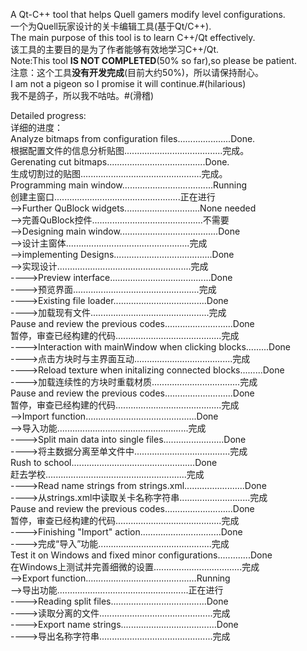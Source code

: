 A Qt-C++ tool that helps Quell gamers modify level configurations.  
一个为Quell玩家设计的关卡编辑工具(基于Qt/C++).  
The main purpose of this tool is to learn C++/Qt effectively.  
该工具的主要目的是为了作者能够有效地学习C++/Qt.  
Note:This tool **IS NOT COMPLETED**(50% so far),so please be patient.  
注意：这个工具**没有开发完成**(目前大约50%)，所以请保持耐心。  
I am not a pigeon so I promise it will continue.#(hilarious)  
我不是鸽子，所以我不咕咕。#(滑稽)  
  
Detailed progress:  
详细的进度：  
Analyze bitmaps from configuration files.....................Done.  
根据配置文件的信息分析贴图.......................................完成。  
Gerenating cut bitmaps.......................................Done.  
生成切割过的贴图................................................完成。  
Programming main window....................................Running  
创建主窗口..................................................正在进行  
-->Further QuBlock widgets..............................None needed  
-->完善QuBlock控件............................................不需要  
-->Designing main window.......................................Done  
-->设计主窗体.................................................完成  
-->implementing Designs.......................................Done  
-->实现设计.....................................................完成  
---->Preview interface........................................Done  
---->预览界面..................................................完成  
---->Existing file loader.....................................Done  
---->加载现有文件...............................................完成  
Pause and review the previous codes...........................Done  
暂停，审查已经构建的代码..........................................完成  
---->Interaction with mainWindow when clicking blocks.........Done  
---->点击方块时与主界面互动.......................................完成  
---->Reload texture when initalizing connected blocks.........Done  
---->加载连续性的方块时重载材质...................................完成  
Pause and review the previous codes...........................Done  
暂停，审查已经构建的代码..........................................完成  
-->Import function............................................Done  
-->导入功能....................................................完成  
---->Split main data into single files........................Done  
---->将主数据分离至单文件中......................................完成  
Rush to school.................................................Done  
赶去学校........................................................完成  
---->Read name strings from strings.xml........................Done  
---->从strings.xml中读取关卡名称字符串............................完成  
Pause and review the previous codes...........................Done  
暂停，审查已经构建的代码..........................................完成  
---->Finishing "Import" action................................Done  
---->完成“导入”功能.............................................完成  
Test it on Windows and fixed minor configurations.............Done  
在Windows上测试并完善细微的设置...................................完成  
-->Export function............................................Running  
-->导出功能....................................................正在进行  
---->Reading split files......................................Done  
---->读取分离的文件.............................................完成  
---->Export name strings......................................Done  
---->导出名称字符串.............................................完成  
